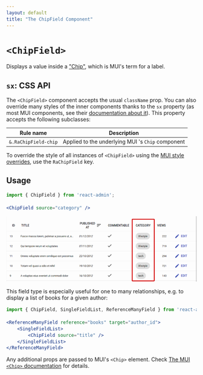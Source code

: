 ```yaml
---
layout: default
title: "The ChipField Component"
---
```


# `<ChipField>`

Displays a value inside a ["Chip"](https://mui.com/components/chips), which is MUI's term for a label.

## `sx`: CSS API

The `<ChipField>` component accepts the usual `className` prop. You can also override many styles of the inner components thanks to the `sx` property (as most MUI components, see their [documentation about it](https://mui.com/customization/how-to-customize/#overriding-nested-component-styles)). This property accepts the following subclasses:

| Rule name            | Description                                              |
|----------------------|----------------------------------------------------------|
| `&.RaChipField-chip` | Applied to the underlying MUI 's `Chip` component |

To override the style of all instances of `<ChipField>` using the [MUI style overrides](https://mui.com/customization/globals/#css), use the `RaChipField` key.

## Usage

```jsx
import { ChipField } from 'react-admin';

<ChipField source="category" />
```

![ChipField](./img/chip-field.png)

This field type is especially useful for one to many relationships, e.g. to display a list of books for a given author:

```jsx
import { ChipField, SingleFieldList, ReferenceManyField } from 'react-admin';

<ReferenceManyField reference="books" target="author_id">
    <SingleFieldList>
        <ChipField source="title" />
    </SingleFieldList>
</ReferenceManyField>
```

Any additional props are passed to MUI's `<Chip>` element. Check [The MUI `<Chip>` documentation](https://mui.com/api/chip/) for details.
